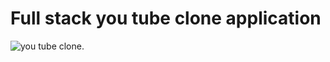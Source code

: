 # Full stack you tube clone application

<img src="https://res.cloudinary.com/chuksmbanaso/image/upload/v1662302556/media/Screenshot_233_xei9a2.png" title="you tube clone" alt="you tube clone">.

